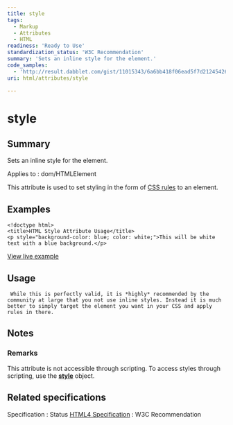 ```yaml
---
title: style
tags:
  - Markup
  - Attributes
  - HTML
readiness: 'Ready to Use'
standardization_status: 'W3C Recommendation'
summary: 'Sets an inline style for the element.'
code_samples:
  - 'http://result.dabblet.com/gist/11015343/6a6bb418f06ead5f7d21245426820c7df47dc228'
uri: html/attributes/style

---
```

# style

## Summary

Sets an inline style for the element.

Applies to
:   dom/HTMLElement

This attribute is used to set styling in the form of [CSS rules](http://docs.webplatform.org/wiki/guides/getting_started_with_css#Defining_style_rules) to an element.

## Examples

``` {.html}
<!doctype html>
<title>HTML Style Attribute Usage</title>
<p style="background-color: blue; color: white;">This will be white text with a blue background.</p>
```

[View live example](http://result.dabblet.com/gist/11015343/6a6bb418f06ead5f7d21245426820c7df47dc228)

## Usage

     While this is perfectly valid, it is *highly* recommended by the community at large that you not use inline styles. Instead it is much better to simply target the element you want in your CSS and apply rules in there.

## Notes

### Remarks

This attribute is not accessible through scripting. To access styles through scripting, use the [**style**](/css/cssom/style) object.

## Related specifications

Specification
:   Status
[HTML4 Specification](http://www.w3.org/TR/html401/present/styles.html)
:   W3C Recommendation

